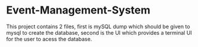 # Event-Management-System

This project contains 2 files, first is mySQL dump which should be given to mysql to create the database, second is the UI which provides a terminal UI for the user to acess the database.
